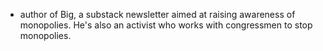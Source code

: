 * author of Big, a substack newsletter aimed at raising awareness of monopolies. He's also an activist who works with congressmen to stop monopolies. 